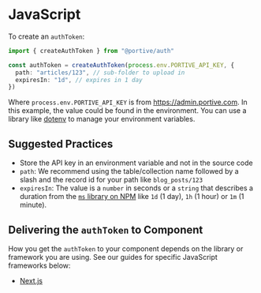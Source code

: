 # JavaScript

To create an `authToken`:

```ts
import { createAuthToken } from "@portive/auth"

const authToken = createAuthToken(process.env.PORTIVE_API_KEY, {
  path: "articles/123", // sub-folder to upload in
  expiresIn: "1d", // expires in 1 day
})
```

Where `process.env.PORTIVE_API_KEY` is from https://admin.portive.com. In this example, the value could be found in the environment. You can use a library like [dotenv](https://www.npmjs.com/package/dotenv) to manage your environment variables.

## Suggested Practices

- Store the API key in an environment variable and not in the source code
- `path`: We recommend using the table/collection name followed by a slash and the record id for your path like `blog_posts/123`
- `expiresIn`: The value is a `number` in seconds or a `string` that describes a duration from the [`ms` library on NPM](https://www.npmjs.com/package/ms) like `1d` (1 day), `1h` (1 hour) or `1m` (1 minute).

## Delivering the `authToken` to Component

How you get the `authToken` to your component depends on the library or framework you are using. See our guides for specific JavaScript frameworks below:

- [Next.js](./next.md)
